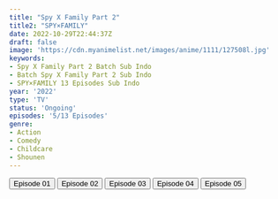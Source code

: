 ```yaml
---
title: "Spy X Family Part 2"
title2: "SPY×FAMILY"
date: 2022-10-29T22:44:37Z
draft: false
image: 'https://cdn.myanimelist.net/images/anime/1111/127508l.jpg'
keywords:
- Spy X Family Part 2 Batch Sub Indo
- Batch Spy X Family Part 2 Sub Indo
- SPY×FAMILY 13 Episodes Sub Indo
year: '2022'
type: 'TV'
status: 'Ongoing'
episodes: '5/13 Episodes'
genre:
- Action
- Comedy
- Childcare
- Shounen
---
```


<div class="d-g gg-5 gtc-r ai-c">
<button onclick="window.open('?arc=3CLJpIuI2i_20221002/1/MP4/Kuramanime-SPYFAM_P2-01-480p-Doro','_blank')">Episode 01</button>
<button onclick="window.open('?arc=DiWbEG6Bxt_20221009/2/MP4/Kuramanime-SPYFAM_P2-02-480p-Doro','_blank')">Episode 02</button>
<button onclick="window.open('?arc=SgGlSoWjVx_20221016/3/MP4/Kuramanime-SPYFAM_P2-03-480p-Doro','_blank')">Episode 03</button>
<button onclick="window.open('?arc=hxGkfxwPGB_20221023/4/MP4/Kuramanime-SPYFAM_P2-04-480p-Doro','_blank')">Episode 04</button>
<button onclick="window.open('?arc=kusagiri.asia-spyx-fmly-17-480p/Kusagiri.asia_SpyxFmly--17_480p','_blank')">Episode 05</button>
</div>